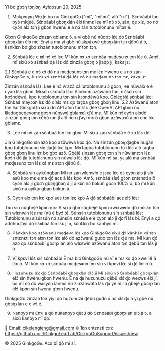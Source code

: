 Yi bo gbɔŋ tɔŋlɔŋ: Ayidosun 20, 2025

1. Mɔkpɔŋɔŋ
Wɔɖe bo nu GinkgoGo ("mǐ", "mǐtɔn", alǒ "mǐ"). Sɛ́nbáábí tɔn byɔ́ mǐɖéé. Sɛ́nbáábí gbɔŋxlán élɔ́ tinmɛ lee mǐ nɔ́ xɔ́, zán, ɖe xlɛ́, bo nɔ́ cyɔ́n alɔ tɔn jí gbɔn hwenu e a nɔ́ zán tutoblonunu mǐtɔn é.

Gbɔn GinkgoGo zinzan gblamɛ ɔ́, a yí gbè nú nǔgbɔ lɛ́ɛ ɖo Sɛ́nbáábí gbɔŋxlán élɔ́ mɛ. Enyi a ma yí gbè nú akpáxwé gbɔŋxlán tɔn ɖěbǔ ǎ ɔ́, kɛnklɛn bo gbɔ zinzán tutoblonunu mǐtɔn tɔn.

2. Sɛ́nbáá lɛ́ɛ e mǐ nɔ́ xɔ́ lɛ́ɛ
Mǐ kún nɔ́ xɔ́ sɛ́nbáá mɛɖesunɔ tɔn lɛ́ɛ ó. Amɔ̌, mǐ sixú xɔ́ sɛ́nbáá ɖé lɛ́ɛ dó zinzán gbɔŋ ɔ́ jlaɖó jí, kaka jɛ:

2.1 Sɛ́nbáá e è nɔ́ xɔ́ dó nú mɛɖesunɔ tɔn mɛ lɛ́ɛ
Hwenu e a nɔ́ zán GinkgoGo ɔ́, è sixú xɔ́ sɛ́nbáá ɖé lɛ́ɛ dó nú mɛɖesunɔ tɔn mɛ, kaka jɛ:

Zinzán sɛ́nbáá lɛ́ɛ: Lee è nɔ́ w’azɔ̌ xá tutoblonunu ɔ́ gbɔn, lee nǔwalɔ e è cyán lɛ́ɛ gbɔn.
Mɛ̌sɛ́n sɛ́nbáá lɛ́ɛ: Alixlɛ́mɛ̌ azɔ̌wanú tɔn, mɛ̌sɛ́n sín kpɔ́ndéwú, kpo tutoblonunu tɔn sín kpɔ́ndéwú kpo.
Gblégblé sɛ́nbáá lɛ́ɛ: Sɛ́nbáá mayɔɔn lɛ́ɛ dó d’alɔ mɛ ɖo tagba gbɔŋ gbɔŋ linu.
2.2 Azɔ̌wanú atɔn tɔn lɛ́ɛ
GinkgoGo sixú dó API atɔn tɔn lɛ́ɛ (lee OpenAI API gbɔn nú lilɛdogbeɖevomɛ gbɔn nǔnywɛ́ gblamɛ) ɖ'é mɛ. Mǐ kún nɔ́ cyɔ́n alɔdó zinzán gbɔŋ tɔn ɖěbǔ tɔn jí alǒ hɛn ɖ'ayi mɛ ó gbɔn azɔ̌wanú atɔn enɛ lɛ́ɛ gblamɛ.

3. Lee mǐ nɔ́ zán sɛ́nbáá tɔn lɛ́ɛ gbɔn
Mǐ sixú zán sɛ́nbáá e è xɔ́ lɛ́ɛ dó:

Jla GinkgoGo sín azɔ̌ kpo azɔ̌wiwa kpo ɖó.
Na zinzán gbɔŋ ɖagbe hugǎn kpo tutoblonunu sín jlaɖó lɛ́ɛ kpo.
Mɔ tagba tutoblonunu tɔn lɛ́ɛ alǒ tagba gbɔŋ gbɔŋ linu lɛ́ɛ bo gbɔ azɔ̌.
Gbéjé zinzán gbɔŋ tɔn sín nǔwlantɔn lɛ́ɛ kpɔ́n dó jla tutoblonunu sín nǔwalɔ lɛ́ɛ ɖó.
Mǐ kún nɔ́ sà, ya alǒ má sɛ́nbáá mɛɖesunɔ tɔn lɛ́ɛ xá mɛ atɔn ɖěbǔ ó.

4. Sɛ́nbáá sín ayikúngban
Mǐ nɔ́ zán wlɛnwín e jɛxa lɛ́ɛ dó cyɔ́n alɔ jí sín asú kpo mɛ e ma ɖó acɛ ǎ lɛ́ɛ kpo. Amɔ̌, sɛ́nbáá sísɛ́ gbɔn ɛntɛnɛti alǒ cyɔ́n alɔ jí gbɔn gbɔŋgbɔŋ ɔ́ jí ɔ́ kún nɔ́ bɔkun gbɔn 100% ó, bɔ mǐ kún sixú na ayikúngban bɔkun ǎ.

5. Cyɔn alɔ tɔn lɛ́ɛ kpo acɛ tɔn lɛ́ɛ kpo
A ɖó sɛ́nbáábí acɛ élɔ́ lɛ́ɛ:

Tɔ́n sín nǔgbéjé kpɔ́n mɛ: A sixú gbɔ nǔgbéjé kpɔ́n xwixwedó ɖó mɛ̌sɛ́n tɔn sín wlɛnwín lɛ́ɛ mɛ (nú é byɔ́ ɔ́).
Súnsún tutoblonunu sín sɛ́nbáá lɛ́ɛ: Tutoblonunu sísúnsún nɔ́ súnsún sɛ́nbáá e è cyɔ́n alɔ jí ɖo fí lɛ́ɛ bǐ.
Enyi a ɖó adohuɖ’ayi dó sɛ́nbáá tɔn lɛ́ɛ jí ɔ́, kɛnklɛn bo kanbyɔ mǐ.

6. Kànkàn kpo azɔ̌wanú mɛɖevo lɛ́ɛ kpo
GinkgoGo sixú ɖó kànkàn xá tɛn ɛntɛnɛti tɔn atɔn tɔn lɛ́ɛ alǒ dó azɔ̌wanú gudo tɔn lɛ́ɛ ɖ'é mɛ. Mǐ kún ɖó azɔ̌ ɖo sɛ́nbáábí gbɔŋxlán alǒ wlɛnwín azɔ̌wanú atɔn tɔn ɖěbǔ tɔn lɛ́ɛ jí ó.

7. Vǐ kpɛví lɛ́ɛ sín sɛ́nbáábí
È ma bló GinkgoGo nú vǐ e ma ko ɖó xwè 18 ǎ lɛ́ɛ ó. Mǐ kún nɔ́ xɔ́ sɛ́nbáá mɛɖesunɔ tɔn sín vǐ kpɛví lɛ́ɛ sí ɖó linlin ó.

8. Huzuhuzu lɛ́ɛ ɖo Sɛ́nbáábí gbɔŋxlán élɔ́ jí
Mǐ sixú vɔ́ Sɛ́nbáábí gbɔŋxlán élɔ́ sín hwenu gbɔn hwenu. È na ɖe huzuhuzu ɖěbǔ xlɛ́ ɖo wexwɛ élɔ́ jí, bɔ mǐ nɔ́ dó wusyɛn lanmɛ nú zinzánwatɔ́ lɛ́ɛ ɖɔ ye ni nɔ gbéjé gbɔŋxlán élɔ́ kpɔ́n sín hwenu gbɔn hwenu.

GinkgoGo zinzan tɔn yiyi ɖo huzuhuzu ɖěbǔ gudo ɔ́ nɔ́ xlɛ́ ɖɔ a yí gbè nú gbɔŋxlán e è vɔ́ é.

9. Kanbyɔ mǐ
Enyi a ɖó nǔkanbyɔ ɖěbǔ dó Sɛ́nbáábí gbɔŋxlán élɔ́ jí ɔ́, a sixú kanbyɔ mǐ ɖo:

📧 Email: cikelengfeng@gmail.com
🌐 Tɛn ɛntɛnɛti tɔn: https://github.com/GinkgoLeafLab/GinkgoGoSupport/issues/new

© 2025 GinkgoGo. Acɛ bǐ ɖò mǐ sí.